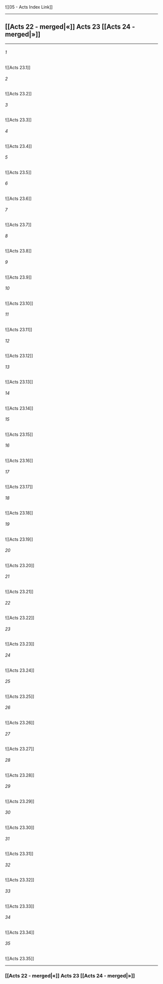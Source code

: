 ![[05 - Acts Index Link]]

---
##  [[Acts 22 - merged|«]] Acts 23 [[Acts 24 - merged|»]]

---

###### 1
![[Acts 23.1]] 

###### 2
![[Acts 23.2]] 

###### 3
![[Acts 23.3]] 

###### 4
![[Acts 23.4]]

###### 5 
![[Acts 23.5]] 

###### 6
![[Acts 23.6]] 

###### 7
![[Acts 23.7]] 

###### 8
![[Acts 23.8]] 

###### 9
![[Acts 23.9]] 

###### 10
![[Acts 23.10]] 

###### 11
![[Acts 23.11]] 

###### 12
![[Acts 23.12]]

###### 13
![[Acts 23.13]] 

###### 14
![[Acts 23.14]] 

###### 15
![[Acts 23.15]]

###### 16
![[Acts 23.16]] 

###### 17
![[Acts 23.17]]

###### 18
![[Acts 23.18]] 

###### 19
![[Acts 23.19]] 

###### 20
![[Acts 23.20]]

###### 21
![[Acts 23.21]] 

###### 22
![[Acts 23.22]] 

###### 23
![[Acts 23.23]]

###### 24
![[Acts 23.24]] 

###### 25
![[Acts 23.25]]

###### 26
![[Acts 23.26]] 

###### 27
![[Acts 23.27]] 

###### 28
![[Acts 23.28]]

###### 29
![[Acts 23.29]] 

###### 30
![[Acts 23.30]] 

###### 31
![[Acts 23.31]] 

###### 32
![[Acts 23.32]] 

###### 33
![[Acts 23.33]]

###### 34
![[Acts 23.34]] 

###### 35
![[Acts 23.35]]


---
###  [[Acts 22 - merged|«]] Acts 23 [[Acts 24 - merged|»]]